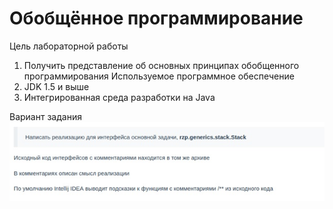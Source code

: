 # Обобщённое программирование

Цель лабораторной работы
1.	Получить представление об основных принципах обобщенного программирования
Используемое программное обеспечение
1.	JDK 1.5 и выше
2.	Интегрированная среда разработки на Java

Вариант задания
![Image alt](https://github.com/sonikom/Java/blob/%D0%9E%D0%B1%D0%BE%D0%B1%D1%89%D0%B5%D0%BD%D0%BD%D0%BE%D0%B5-%D0%BF%D1%80%D0%BE%D0%B3%D1%80%D0%B0%D0%BC%D0%BC%D0%B8%D1%80%D0%BE%D0%B2%D0%B0%D0%BD%D0%B8%D0%B5/lab6.jpg)
